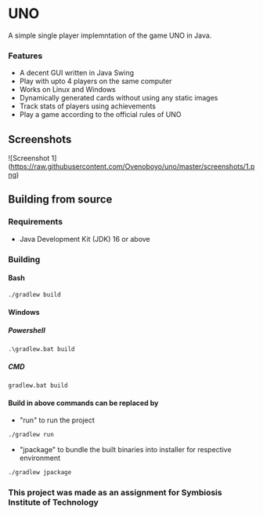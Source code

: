 # UNO
A simple single player implemntation of the game UNO in Java.

### Features
- A decent GUI written in Java Swing
- Play with upto 4 players on the same computer
- Works on Linux and Windows
- Dynamically generated cards without using any static images
- Track stats of players using achievements
- Play a game according to the official rules of UNO

## Screenshots
![Screenshot 1] (https://raw.githubusercontent.com/Ovenoboyo/uno/master/screenshots/1.png)

## Building from source
### Requirements
- Java Development Kit (JDK) 16 or above
### Building
#### Bash
```bash
./gradlew build
```

#### Windows 
##### Powershell
```
.\gradlew.bat build
```
##### CMD
```
gradlew.bat build
```

#### Build in above commands can be replaced by

- "run" to run the project
```bash
./gradlew run
```

- "jpackage" to bundle the built binaries into installer for respective environment
```bash
./gradlew jpackage
```

### This project was made as an assignment for Symbiosis Institute of Technology

